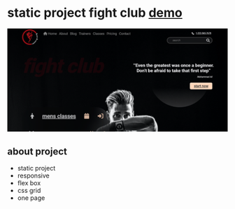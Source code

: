 # static project fight club <a href='https://mehrdadsabori.github.io/fight_club/'>demo</a>

<img src='./picture/screen-fight-club.png' />

## about project
- static project
- responsive
- flex box
- css grid
- one page
